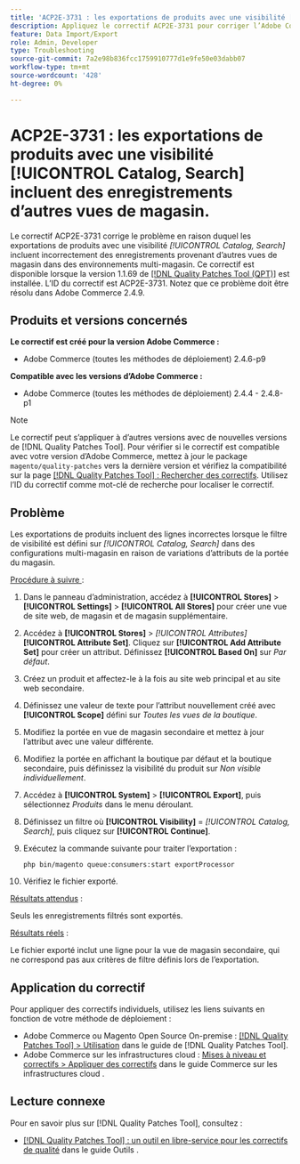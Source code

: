 ```yaml
---
title: 'ACP2E-3731 : les exportations de produits avec une visibilité [!UICONTROL Catalog, Search] incluent des enregistrements d’autres vues de magasin.'
description: Appliquez le correctif ACP2E-3731 pour corriger l’Adobe Commerce où les exportations de produits avec le filtre de visibilité défini sur [!UICONTROL Catalog, Search] inclure des lignes incorrectes dans les configurations multi-magasin en raison de variations d’attributs de la portée du magasin.
feature: Data Import/Export
role: Admin, Developer
type: Troubleshooting
source-git-commit: 7a2e98b836fcc1759910777d1e9fe50e03dabb07
workflow-type: tm+mt
source-wordcount: '428'
ht-degree: 0%

---
```



# ACP2E-3731 : les exportations de produits avec une visibilité [!UICONTROL Catalog, Search] incluent des enregistrements d’autres vues de magasin.

Le correctif ACP2E-3731 corrige le problème en raison duquel les exportations de produits avec une visibilité *[!UICONTROL Catalog, Search]* incluent incorrectement des enregistrements provenant d’autres vues de magasin dans des environnements multi-magasin. Ce correctif est disponible lorsque la version 1.1.69 de [[!DNL Quality Patches Tool (QPT)]](/help/tools/quality-patches-tool/quality-patches-tool-to-self-serve-quality-patches.md) est installée. L’ID du correctif est ACP2E-3731. Notez que ce problème doit être résolu dans Adobe Commerce 2.4.9.

## Produits et versions concernés

**Le correctif est créé pour la version Adobe Commerce :**

* Adobe Commerce (toutes les méthodes de déploiement) 2.4.6-p9

**Compatible avec les versions d’Adobe Commerce :**

* Adobe Commerce (toutes les méthodes de déploiement) 2.4.4 - 2.4.8-p1

>[!NOTE]
>
>Le correctif peut s’appliquer à d’autres versions avec de nouvelles versions de [!DNL Quality Patches Tool]. Pour vérifier si le correctif est compatible avec votre version d’Adobe Commerce, mettez à jour le package `magento/quality-patches` vers la dernière version et vérifiez la compatibilité sur la page [[!DNL Quality Patches Tool] : Rechercher des correctifs](https://experienceleague.adobe.com/tools/commerce-quality-patches/index.html). Utilisez l’ID du correctif comme mot-clé de recherche pour localiser le correctif.

## Problème

Les exportations de produits incluent des lignes incorrectes lorsque le filtre de visibilité est défini sur *[!UICONTROL Catalog, Search]* dans des configurations multi-magasin en raison de variations d’attributs de la portée du magasin.

<u>Procédure à suivre </u> :

1. Dans le panneau d’administration, accédez à **[!UICONTROL Stores]** > **[!UICONTROL Settings]** > **[!UICONTROL All Stores]** pour créer une vue de site web, de magasin et de magasin supplémentaire.
1. Accédez à **[!UICONTROL Stores]** > *[!UICONTROL Attributes]* **[!UICONTROL Attribute Set]**. Cliquez sur **[!UICONTROL Add Attribute Set]** pour créer un attribut. Définissez **[!UICONTROL Based On]** sur *Par défaut*.
1. Créez un produit et affectez-le à la fois au site web principal et au site web secondaire.
1. Définissez une valeur de texte pour l’attribut nouvellement créé avec **[!UICONTROL Scope]** défini sur *Toutes les vues de la boutique*.
1. Modifiez la portée en vue de magasin secondaire et mettez à jour l’attribut avec une valeur différente.
1. Modifiez la portée en affichant la boutique par défaut et la boutique secondaire, puis définissez la visibilité du produit sur *Non visible individuellement*.
1. Accédez à **[!UICONTROL System]** > **[!UICONTROL Export]**, puis sélectionnez *Produits* dans le menu déroulant.
1. Définissez un filtre où **[!UICONTROL Visibility]** = *[!UICONTROL Catalog, Search]*, puis cliquez sur **[!UICONTROL Continue]**.
1. Exécutez la commande suivante pour traiter l’exportation :

   ```
   php bin/magento queue:consumers:start exportProcessor
   ```

1. Vérifiez le fichier exporté.

<u>Résultats attendus</u> :

Seuls les enregistrements filtrés sont exportés.

<u>Résultats réels</u> :

Le fichier exporté inclut une ligne pour la vue de magasin secondaire, qui ne correspond pas aux critères de filtre définis lors de l’exportation.

## Application du correctif

Pour appliquer des correctifs individuels, utilisez les liens suivants en fonction de votre méthode de déploiement :

* Adobe Commerce ou Magento Open Source On-premise : [[!DNL Quality Patches Tool] > Utilisation](/help/tools/quality-patches-tool/usage.md) dans le guide de [!DNL Quality Patches Tool].
* Adobe Commerce sur les infrastructures cloud : [Mises à niveau et correctifs > Appliquer des correctifs](https://experienceleague.adobe.com/docs/commerce-cloud-service/user-guide/develop/upgrade/apply-patches.html) dans le guide Commerce sur les infrastructures cloud .

## Lecture connexe

Pour en savoir plus sur [!DNL Quality Patches Tool], consultez :

* [[!DNL Quality Patches Tool] : un outil en libre-service pour les correctifs de qualité](/help/tools/quality-patches-tool/quality-patches-tool-to-self-serve-quality-patches.md) dans le guide Outils .
